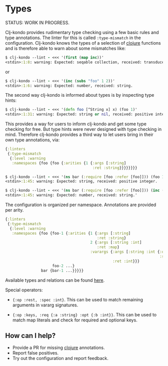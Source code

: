 # Types

STATUS: WORK IN PROGRESS.

Clj-kondo provides rudimentary type checking using a few basic rules and type
annotations. The linter for this is called `:type-mismatch` in the
configuration. Clj-kondo knows the types of a selection of
[clojure](https://github.com/borkdude/clj-kondo/tree/master/src/clj_kondo/impl/types/clojure)
functions and is therefore able to warn about some mismatches like:

``` clojure
$ clj-kondo --lint - <<< '(first (map inc))'
<stdin>:1:8: warning: Expected: seqable collection, received: transducer.
```

or

``` clojure
$ clj-kondo --lint - <<< '(inc (subs "foo" 1 2))'
<stdin>:1:6: warning: Expected: number, received: string.
```

The second way clj-kondo is informed about types is by inspecting type hints:

``` clojure
$ clj-kondo --lint - <<< '(defn foo [^String x] x) (foo 1)'
<stdin>:1:31: warning: Expected: string or nil, received: positive integer.
```

This provides a way for users to inform clj-kondo and get some type checking for
free. But type hints were never designed with type checking in mind. Therefore
clj-kondo provides a third way to let users bring in their own type annotations,
via:

``` clojure
{:linters
 {:type-mismatch
  {:level :warning
   :namespaces {foo {foo {:arities {1 {:args [:string]
                                       :ret :string}}}}}}}}
```

``` clojure
$ clj-kondo --lint - <<< '(ns bar (:require [foo :refer [foo]])) (foo 1)'
<stdin>:1:45: warning: Expected: string, received: positive integer.
```

``` clojure
$ clj-kondo --lint - <<< '(ns bar (:require [foo :refer [foo]])) (inc (foo "foo"))
<stdin>:1:45: warning: Expected: number, received: string.'
```

The configuration is organized per namespace. Annotations are provided per arity.

``` clojure
{:linters
 {:type-mismatch
  {:level :warning
   :namespaces {foo {foo-1 {:arities {1 {:args [:string]
                                         :ret :string}
                                      2 {:args [:string :int]
                                         :ret :map}
                                      :varargs {:args [:string :int {:op :rest
                                                                     :spec :int}]
                                                :ret :int}}}
                     foo-2 ...}
                bar {bar-1 ...}}}}}
```

Available types and relations can be found
[here](https://github.com/borkdude/clj-kondo/blob/d9fca2705863e3e604e004ccb942e0b3d2e268ec/src/clj_kondo/impl/types.clj#L18-L51).

Special operators:

- `{:op :rest, :spec :int}`. This can be used to match remaining arguments in
  vararg signatures.

- `{:op :keys, :req {:a :string} :opt {:b :int}}`. This can be used to match map
  literals and check for required and optional keys.

## How can I help?

- Provide a PR for missing
  [clojure](https://github.com/borkdude/clj-kondo/tree/master/src/clj_kondo/impl/types/clojure)
  annotations.
- Report false positives.
- Try out the configuration and report feedback.
